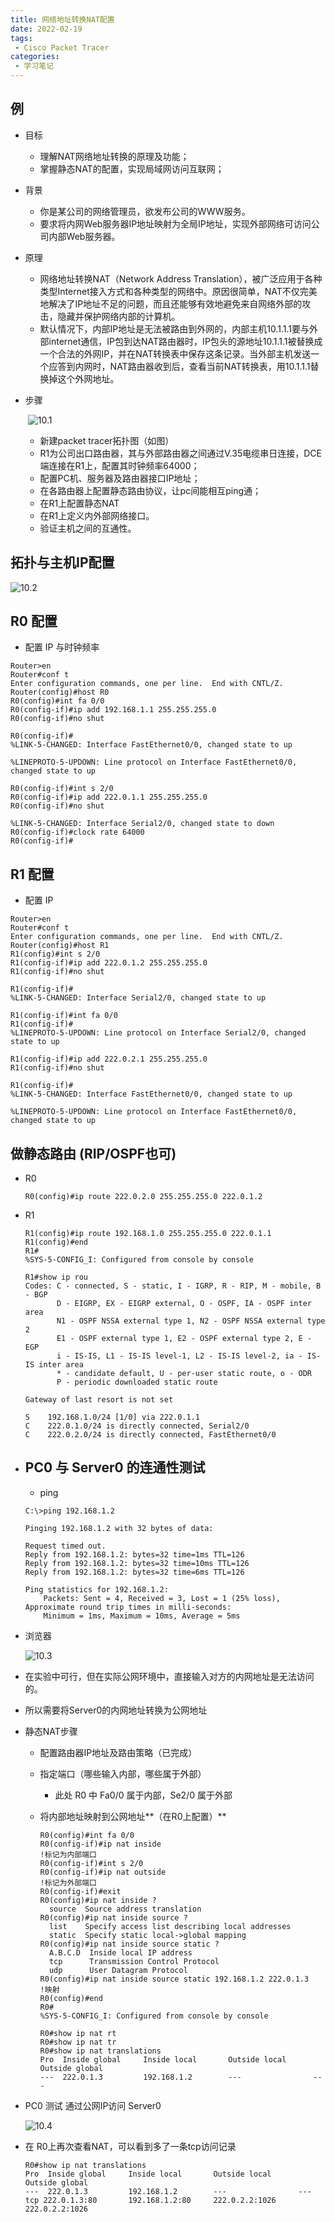 ```yaml
---
title: 网络地址转换NAT配置
date: 2022-02-19
tags:
 - Cisco Packet Tracer
categories:
 - 学习笔记
---
```



## 例

- 目标

  - 理解NAT网络地址转换的原理及功能；
  - 掌握静态NAT的配置，实现局域网访问互联网；

- 背景

  - 你是某公司的网络管理员，欲发布公司的WWW服务。
  - 要求将内网Web服务器IP地址映射为全局IP地址，实现外部网络可访问公司内部Web服务器。

- 原理

  - 网络地址转换NAT（Network Address Translation），被广泛应用于各种类型Internet接入方式和各种类型的网络中。原因很简单，NAT不仅完美地解决了IP地址不足的问题，而且还能够有效地避免来自网络外部的攻击，隐藏并保护网络内部的计算机。
  - 默认情况下，内部IP地址是无法被路由到外网的，内部主机10.1.1.1要与外部internet通信，IP包到达NAT路由器时，IP包头的源地址10.1.1.1被替换成一个合法的外网IP，并在NAT转换表中保存这条记录。当外部主机发送一个应答到内网时，NAT路由器收到后，查看当前NAT转换表，用10.1.1.1替换掉这个外网地址。

- 步骤

  ​	![10.1](./images/10.1.png)

  - 新建packet tracer拓扑图（如图）
  - R1为公司出口路由器，其与外部路由器之间通过V.35电缆串日连接，DCE端连接在R1上，配置其时钟频率64000；
  - 配置PC机、服务器及路由器接口IP地址；
  - 在各路由器上配置静态路由协议，让pc间能相互ping通；
  - 在R1上配置静态NAT
  - 在R1上定义内外部网络接口。
  - 验证主机之间的互通性。

## 拓扑与主机IP配置

![10.2](./images/10.2.png)

## R0 配置

- 配置 IP 与时钟频率

```
Router>en
Router#conf t
Enter configuration commands, one per line.  End with CNTL/Z.
Router(config)#host R0
R0(config)#int fa 0/0
R0(config-if)#ip add 192.168.1.1 255.255.255.0
R0(config-if)#no shut

R0(config-if)#
%LINK-5-CHANGED: Interface FastEthernet0/0, changed state to up

%LINEPROTO-5-UPDOWN: Line protocol on Interface FastEthernet0/0, changed state to up

R0(config-if)#int s 2/0
R0(config-if)#ip add 222.0.1.1 255.255.255.0
R0(config-if)#no shut

%LINK-5-CHANGED: Interface Serial2/0, changed state to down
R0(config-if)#clock rate 64000
R0(config-if)#
```

## R1 配置

- 配置 IP

```
Router>en
Router#conf t
Enter configuration commands, one per line.  End with CNTL/Z.
Router(config)#host R1
R1(config)#int s 2/0
R1(config-if)#ip add 222.0.1.2 255.255.255.0
R1(config-if)#no shut

R1(config-if)#
%LINK-5-CHANGED: Interface Serial2/0, changed state to up

R1(config-if)#int fa 0/0
R1(config-if)#
%LINEPROTO-5-UPDOWN: Line protocol on Interface Serial2/0, changed state to up

R1(config-if)#ip add 222.0.2.1 255.255.255.0
R1(config-if)#no shut

R1(config-if)#
%LINK-5-CHANGED: Interface FastEthernet0/0, changed state to up

%LINEPROTO-5-UPDOWN: Line protocol on Interface FastEthernet0/0, changed state to up
```

## 做静态路由 (RIP/OSPF也可)

- R0

  ```
  R0(config)#ip route 222.0.2.0 255.255.255.0 222.0.1.2
  ```

- R1

  ```
  R1(config)#ip route 192.168.1.0 255.255.255.0 222.0.1.1
  R1(config)#end
  R1#
  %SYS-5-CONFIG_I: Configured from console by console
  
  R1#show ip rou
  Codes: C - connected, S - static, I - IGRP, R - RIP, M - mobile, B - BGP
         D - EIGRP, EX - EIGRP external, O - OSPF, IA - OSPF inter area
         N1 - OSPF NSSA external type 1, N2 - OSPF NSSA external type 2
         E1 - OSPF external type 1, E2 - OSPF external type 2, E - EGP
         i - IS-IS, L1 - IS-IS level-1, L2 - IS-IS level-2, ia - IS-IS inter area
         * - candidate default, U - per-user static route, o - ODR
         P - periodic downloaded static route
  
  Gateway of last resort is not set
  
  S    192.168.1.0/24 [1/0] via 222.0.1.1
  C    222.0.1.0/24 is directly connected, Serial2/0
  C    222.0.2.0/24 is directly connected, FastEthernet0/0
  ```

- ## PC0 与 Server0 的连通性测试

  - ping

  ```
  C:\>ping 192.168.1.2
  
  Pinging 192.168.1.2 with 32 bytes of data:
  
  Request timed out.
  Reply from 192.168.1.2: bytes=32 time=1ms TTL=126
  Reply from 192.168.1.2: bytes=32 time=10ms TTL=126
  Reply from 192.168.1.2: bytes=32 time=6ms TTL=126
  
  Ping statistics for 192.168.1.2:
      Packets: Sent = 4, Received = 3, Lost = 1 (25% loss),
  Approximate round trip times in milli-seconds:
      Minimum = 1ms, Maximum = 10ms, Average = 5ms
  ```

- 浏览器

  ![10.3](./images/10.3.png)

- 在实验中可行，但在实际公网环境中，直接输入对方的内网地址是无法访问的。

- 所以需要将Server0的内网地址转换为公网地址

- 静态NAT步骤

  - 配置路由器IP地址及路由策略（已完成）

  - 指定端口（哪些输入内部，哪些属于外部）

    - 此处 R0 中 Fa0/0 属于内部，Se2/0 属于外部

  - 将内部地址映射到公网地址**（在R0上配置）**

    ```
    R0(config)#int fa 0/0
    R0(config-if)#ip nat inside										!标记为内部端口
    R0(config-if)#int s 2/0
    R0(config-if)#ip nat outside									!标记为外部端口
    R0(config-if)#exit
    R0(config)#ip nat inside ?
      source  Source address translation
    R0(config)#ip nat inside source ?
      list    Specify access list describing local addresses
      static  Specify static local->global mapping
    R0(config)#ip nat inside source static ?
      A.B.C.D  Inside local IP address
      tcp      Transmission Control Protocol
      udp      User Datagram Protocol
    R0(config)#ip nat inside source static 192.168.1.2 222.0.1.3	!映射
    R0(config)#end
    R0#
    %SYS-5-CONFIG_I: Configured from console by console
    
    R0#show ip nat rt
    R0#show ip nat tr
    R0#show ip nat translations 
    Pro  Inside global     Inside local       Outside local      Outside global
    ---  222.0.1.3         192.168.1.2        ---                ---
    ```

- PC0 测试 通过公网IP访问 Server0

  ![10.4](./images/10.4.png)

- 在 R0上再次查看NAT，可以看到多了一条tcp访问记录

  ```
  R0#show ip nat translations 
  Pro  Inside global     Inside local       Outside local      Outside global
  ---  222.0.1.3         192.168.1.2        ---                ---
  tcp 222.0.1.3:80       192.168.1.2:80     222.0.2.2:1026     222.0.2.2:1026
  ```

  

  